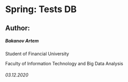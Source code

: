 # Spring: Tests DB

## Author:
##### Bakanov Artem
Student of Financial University

Faculty of Information Technology and Big Data Analysis

###### 03.12.2020